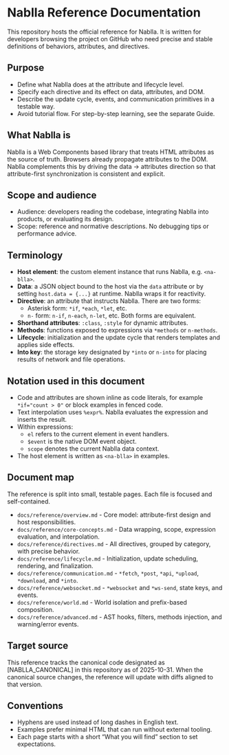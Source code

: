 # Nablla Reference Documentation

This repository hosts the official reference for Nablla. It is written for developers browsing the project on GitHub who need precise and stable definitions of behaviors, attributes, and directives.

## Purpose

- Define what Nablla does at the attribute and lifecycle level.
- Specify each directive and its effect on data, attributes, and DOM.
- Describe the update cycle, events, and communication primitives in a testable way.
- Avoid tutorial flow. For step-by-step learning, see the separate Guide.

## What Nablla is

Nablla is a Web Components based library that treats HTML attributes as the source of truth. Browsers already propagate attributes to the DOM. Nablla complements this by driving the data → attributes direction so that attribute-first synchronization is consistent and explicit.

## Scope and audience

- Audience: developers reading the codebase, integrating Nablla into products, or evaluating its design.
- Scope: reference and normative descriptions. No debugging tips or performance advice.

## Terminology

- **Host element**: the custom element instance that runs Nablla, e.g. `<na-blla>`.
- **Data**: a JSON object bound to the host via the `data` attribute or by setting `host.data = {...}` at runtime. Nablla wraps it for reactivity.
- **Directive**: an attribute that instructs Nablla. There are two forms:
  - Asterisk form: `*if`, `*each`, `*let`, etc.
  - `n-` form: `n-if`, `n-each`, `n-let`, etc. Both forms are equivalent.
- **Shorthand attributes**: `:class`, `:style` for dynamic attributes.
- **Methods**: functions exposed to expressions via `*methods` or `n-methods`.
- **Lifecycle**: initialization and the update cycle that renders templates and applies side effects.
- **Into key**: the storage key designated by `*into` or `n-into` for placing results of network and file operations.

## Notation used in this document

- Code and attributes are shown inline as code literals, for example ``*if="count > 0"`` or block examples in fenced code.
- Text interpolation uses `%expr%`. Nablla evaluates the expression and inserts the result.
- Within expressions:
  - `el` refers to the current element in event handlers.
  - `$event` is the native DOM event object.
  - `scope` denotes the current Nablla data context.
- The host element is written as `<na-blla>` in examples.

## Document map

The reference is split into small, testable pages. Each file is focused and self-contained.

- `docs/reference/overview.md` - Core model: attribute-first design and host responsibilities.
- `docs/reference/core-concepts.md` - Data wrapping, scope, expression evaluation, and interpolation.
- `docs/reference/directives.md` - All directives, grouped by category, with precise behavior.
- `docs/reference/lifecycle.md` - Initialization, update scheduling, rendering, and finalization.
- `docs/reference/communication.md` - `*fetch`, `*post`, `*api`, `*upload`, `*download`, and `*into`.
- `docs/reference/websocket.md` - `*websocket` and `*ws-send`, state keys, and events.
- `docs/reference/world.md` - World isolation and prefix-based composition.
- `docs/reference/advanced.md` - AST hooks, filters, methods injection, and warning/error events.

## Target source

This reference tracks the canonical code designated as [NABLLA_CANONICAL] in this repository as of 2025-10-31. When the canonical source changes, the reference will update with diffs aligned to that version.

## Conventions

- Hyphens are used instead of long dashes in English text.
- Examples prefer minimal HTML that can run without external tooling.
- Each page starts with a short “What you will find” section to set expectations.
